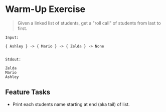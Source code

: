 # Warm-Up Exercise

> Given a linked list of students, get a "roll call" of students from last to first.

```text
Input:

{ Ashley } -> { Mario } -> { Zelda } -> None


Stdout:

Zelda
Mario
Ashley
```

## Feature Tasks

- Print each students name starting at end (aka tail) of list.
